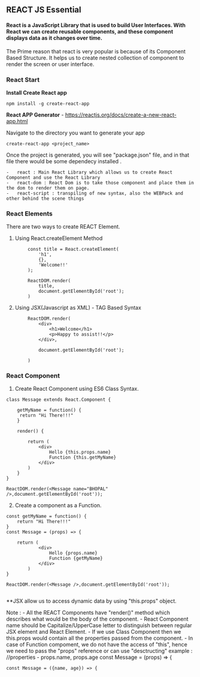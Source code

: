 


## REACT JS Essential ##


#### React is a JavaScript Library that is used to build User Interfaces. With React we can create reusable components, and these component displays data as it changes over time. ### 

The Prime reason that react is very popular is because of its Component Based Structure.
It helps us to create nested collection of component to render the screen or user interface.



### React Start ###

**Install Create React app**
 ```
 npm install -g create-react-app
 ```


**React APP Generator** - https://reactjs.org/docs/create-a-new-react-app.html

Navigate to the directory you want to generate your app 

```
create-react-app <project_name>
``` 

Once the project is generated, you will see "package.json" file, and in that file there would be some 
dependecy installed .

    -   react : Main React Library which allows us to create React Component and use the React Library 
    -   react-dom : React Dom is to take those component and place them in the dom to render them on page.
    -   react-script : transpiling of new syntax, also the WEBPack and other behind the scene things 

    
### React Elements ###
There are two ways to create REACT Element. 

1. Using React.createElement Method

```
        const title = React.createElement(
            'h1',
            {},
            'Welcome!!'
        );

        ReactDOM.render(
            title,
            document.getElementById('root');
        )

```


2.  Using JSX(Javascript as XML) - TAG Based Syntax

```
        ReactDOM.render(
            <div>
                <h1>Welcome</h1>
                <p>Happy to assist!!</p>
            </div>,

            document.getElementById('root');

        )

```


### React Component ###


1. Create React Component using ES6 Class Syntax.

```
class Message extends React.Component {
   
    getMyName = function() {
     return "Hi There!!!"
    }

    render() {

        return (
            <div> 
                Hello {this.props.name}
                Function {this.getMyName}
            </div>
        )
    }
}

ReactDOM.render(<Message name="BHOPAL" />,document.getElementById('root'));

```

2. Create a component as a Function.

```
const getMyName = function() {
    return "Hi There!!!"
}
const Message = (props) => {

    return (
            <div> 
                Hello {props.name}
                Function {getMyName}
            </div>
        )
}

ReactDOM.render(<Message />,document.getElementById('root'));


```






**JSX allow us to access dynamic data by using "this.props" object.

Note : 
    -   All the REACT Components have "render()" method which describes what would be the body of the component.
    -   React Component name should be Capitalize/UpperCase letter to distinguish between regular JSX element and React Element.
    - If we use Class Component then we this.props would contain all the properties passed from the component.
    - In case of Function compoment, we do not have the access of "this", hence we need to pass the "props" reference or can use "desctructing"
    example :
    //properties - props.name, props.age
    const Message = (props) => {
        
    const Message = ({name, age}) => {
